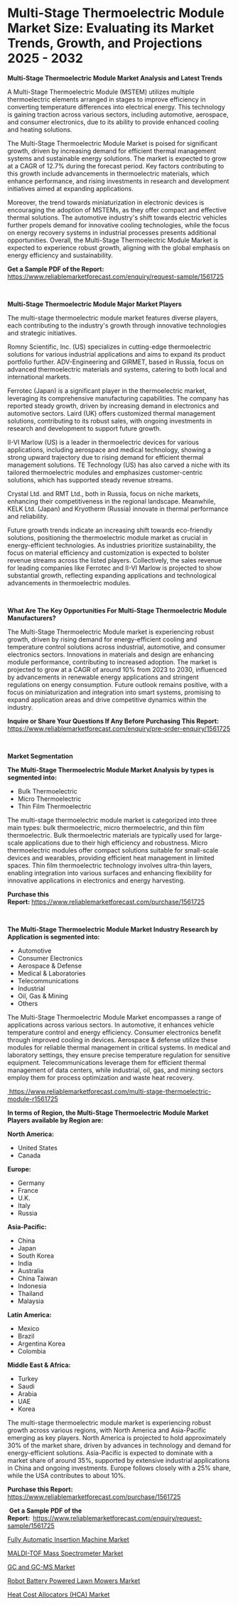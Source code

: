 <p><h1>Multi-Stage Thermoelectric Module Market Size: Evaluating its Market Trends, Growth, and Projections 2025 - 2032</h1></p><p><strong>Multi-Stage Thermoelectric Module Market Analysis and Latest Trends</strong></p>
<p><p>A Multi-Stage Thermoelectric Module (MSTEM) utilizes multiple thermoelectric elements arranged in stages to improve efficiency in converting temperature differences into electrical energy. This technology is gaining traction across various sectors, including automotive, aerospace, and consumer electronics, due to its ability to provide enhanced cooling and heating solutions.</p><p>The Multi-Stage Thermoelectric Module Market is poised for significant growth, driven by increasing demand for efficient thermal management systems and sustainable energy solutions. The market is expected to grow at a CAGR of 12.7% during the forecast period. Key factors contributing to this growth include advancements in thermoelectric materials, which enhance performance, and rising investments in research and development initiatives aimed at expanding applications. </p><p>Moreover, the trend towards miniaturization in electronic devices is encouraging the adoption of MSTEMs, as they offer compact and effective thermal solutions. The automotive industry's shift towards electric vehicles further propels demand for innovative cooling technologies, while the focus on energy recovery systems in industrial processes presents additional opportunities. Overall, the Multi-Stage Thermoelectric Module Market is expected to experience robust growth, aligning with the global emphasis on energy efficiency and sustainability.</p></p>
<p><strong>Get a Sample PDF of the Report:&nbsp;</strong> <a href="https://www.reliablemarketforecast.com/enquiry/request-sample/1561725?utm_campaign=1899&utm_medium=2&utm_source=Github&utm_content=ia&utm_term=11042025&utm_id=multi-stage-thermoelectric-module">https://www.reliablemarketforecast.com/enquiry/request-sample/1561725</a></p>
<p>&nbsp;</p>
<p><strong>Multi-Stage Thermoelectric Module Major Market Players</strong></p>
<p><p>The multi-stage thermoelectric module market features diverse players, each contributing to the industry's growth through innovative technologies and strategic initiatives. </p><p>Romny Scientific, Inc. (US) specializes in cutting-edge thermoelectric solutions for various industrial applications and aims to expand its product portfolio further. ADV-Engineering and GIRMET, based in Russia, focus on advanced thermoelectric materials and systems, catering to both local and international markets. </p><p>Ferrotec (Japan) is a significant player in the thermoelectric market, leveraging its comprehensive manufacturing capabilities. The company has reported steady growth, driven by increasing demand in electronics and automotive sectors. Laird (UK) offers customized thermal management solutions, contributing to its robust sales, with ongoing investments in research and development to support future growth.</p><p>II-VI Marlow (US) is a leader in thermoelectric devices for various applications, including aerospace and medical technology, showing a strong upward trajectory due to rising demand for efficient thermal management solutions. TE Technology (US) has also carved a niche with its tailored thermoelectric modules and emphasizes customer-centric solutions, which has supported steady revenue streams.</p><p>Crystal Ltd. and RMT Ltd., both in Russia, focus on niche markets, enhancing their competitiveness in the regional landscape. Meanwhile, KELK Ltd. (Japan) and Kryotherm (Russia) innovate in thermal performance and reliability.</p><p>Future growth trends indicate an increasing shift towards eco-friendly solutions, positioning the thermoelectric module market as crucial in energy-efficient technologies. As industries prioritize sustainability, the focus on material efficiency and customization is expected to bolster revenue streams across the listed players. Collectively, the sales revenue for leading companies like Ferrotec and II-VI Marlow is projected to show substantial growth, reflecting expanding applications and technological advancements in thermoelectric modules.</p></p>
<p>&nbsp;</p>
<p><strong>What Are The Key Opportunities For Multi-Stage Thermoelectric Module Manufacturers?</strong></p>
<p><p>The Multi-Stage Thermoelectric Module market is experiencing robust growth, driven by rising demand for energy-efficient cooling and temperature control solutions across industrial, automotive, and consumer electronics sectors. Innovations in materials and design are enhancing module performance, contributing to increased adoption. The market is projected to grow at a CAGR of around 10% from 2023 to 2030, influenced by advancements in renewable energy applications and stringent regulations on energy consumption. Future outlook remains positive, with a focus on miniaturization and integration into smart systems, promising to expand application areas and drive competitive dynamics within the industry.</p></p>
<p><strong>Inquire or Share Your Questions If Any Before Purchasing This Report:</strong> <a href="https://www.reliablemarketforecast.com/enquiry/pre-order-enquiry/1561725?utm_campaign=1899&utm_medium=2&utm_source=Github&utm_content=ia&utm_term=11042025&utm_id=multi-stage-thermoelectric-module">https://www.reliablemarketforecast.com/enquiry/pre-order-enquiry/1561725</a></p>
<p>&nbsp;</p>
<p><strong>Market Segmentation</strong></p>
<p><strong>The Multi-Stage Thermoelectric Module Market Analysis by types is segmented into:</strong></p>
<p><ul><li>Bulk Thermoelectric</li><li>Micro Thermoelectric</li><li>Thin Film Thermoelectric</li></ul></p>
<p><p>The multi-stage thermoelectric module market is categorized into three main types: bulk thermoelectric, micro thermoelectric, and thin film thermoelectric. Bulk thermoelectric materials are typically used for large-scale applications due to their high efficiency and robustness. Micro thermoelectric modules offer compact solutions suitable for small-scale devices and wearables, providing efficient heat management in limited spaces. Thin film thermoelectric technology involves ultra-thin layers, enabling integration into various surfaces and enhancing flexibility for innovative applications in electronics and energy harvesting.</p></p>
<p><strong>Purchase this Report:&nbsp;</strong><a href="https://www.reliablemarketforecast.com/purchase/1561725?utm_campaign=1899&utm_medium=2&utm_source=Github&utm_content=ia&utm_term=11042025&utm_id=multi-stage-thermoelectric-module">https://www.reliablemarketforecast.com/purchase/1561725</a></p>
<p>&nbsp;</p>
<p><strong>The Multi-Stage Thermoelectric Module Market Industry Research by Application is segmented into:</strong></p>
<p><ul><li>Automotive</li><li>Consumer Electronics</li><li>Aerospace & Defense</li><li>Medical & Laboratories</li><li>Telecommunications</li><li>Industrial</li><li>Oil, Gas & Mining</li><li>Others</li></ul></p>
<p><p>The Multi-Stage Thermoelectric Module Market encompasses a range of applications across various sectors. In automotive, it enhances vehicle temperature control and energy efficiency. Consumer electronics benefit through improved cooling in devices. Aerospace & defense utilize these modules for reliable thermal management in critical systems. In medical and laboratory settings, they ensure precise temperature regulation for sensitive equipment. Telecommunications leverage them for efficient thermal management of data centers, while industrial, oil, gas, and mining sectors employ them for process optimization and waste heat recovery.</p></p>
<p><a href="https://www.reliablemarketforecast.com/multi-stage-thermoelectric-module-r1561725?utm_campaign=1899&utm_medium=2&utm_source=Github&utm_content=ia&utm_term=11042025&utm_id=multi-stage-thermoelectric-module">&nbsp;https://www.reliablemarketforecast.com/multi-stage-thermoelectric-module-r1561725</a></p>
<p><strong>In terms of Region, the Multi-Stage Thermoelectric Module Market Players available by Region are:</strong></p>
<p>
    <p> <strong> North America: </strong>
        <ul>
            <li>United States</li>
            <li>Canada</li>
        </ul>
        </p> 
    <p> <strong> Europe: </strong>
        <ul>
            <li>Germany</li>
            <li>France</li>
            <li>U.K.</li>
            <li>Italy</li>
            <li>Russia</li>
        </ul>
        </p> 
    <p> <strong> Asia-Pacific: </strong>
        <ul>
            <li>China</li>
            <li>Japan</li>
            <li>South Korea</li>
            <li>India</li>
            <li>Australia</li>
            <li>China Taiwan</li>
            <li>Indonesia</li>
            <li>Thailand</li>
            <li>Malaysia</li>
        </ul>
        </p> 
    <p> <strong> Latin America: </strong>
        <ul>
            <li>Mexico</li>
            <li>Brazil</li>
            <li>Argentina Korea</li>
            <li>Colombia</li>
        </ul>
        </p> 
    <p> <strong> Middle East & Africa: </strong>
        <ul>
            <li>Turkey</li>
            <li>Saudi</li>
            <li>Arabia</li>
            <li>UAE</li>
            <li>Korea</li>
        </ul>
    </p>
    </p>
<p><p>The multi-stage thermoelectric module market is experiencing robust growth across various regions, with North America and Asia-Pacific emerging as key players. North America is projected to hold approximately 30% of the market share, driven by advances in technology and demand for energy-efficient solutions. Asia-Pacific is expected to dominate with a market share of around 35%, supported by extensive industrial applications in China and ongoing investments. Europe follows closely with a 25% share, while the USA contributes to about 10%.</p></p>
<p><strong>Purchase this Report: </strong><a href="https://www.reliablemarketforecast.com/purchase/1561725?utm_campaign=1899&utm_medium=2&utm_source=Github&utm_content=ia&utm_term=11042025&utm_id=multi-stage-thermoelectric-module">https://www.reliablemarketforecast.com/purchase/1561725</a></p>
<p>&nbsp;<strong>Get a Sample PDF of the Report:&nbsp;&nbsp;</strong><a href="https://www.reliablemarketforecast.com/enquiry/request-sample/1561725?utm_campaign=1899&utm_medium=2&utm_source=Github&utm_content=ia&utm_term=11042025&utm_id=multi-stage-thermoelectric-module">https://www.reliablemarketforecast.com/enquiry/request-sample/1561725</a></p>
<p><strong></strong></p>
<p><p><a href="https://github.com/waverlyam689/Market-Research-Report-List-1/blob/main/fully-automatic-insertion-machine-market.md?utm_campaign=1899&utm_medium=2&utm_source=Github&utm_content=ia&utm_term=11042025&utm_id=multi-stage-thermoelectric-module">Fully Automatic Insertion Machine Market</a></p><p><a href="https://github.com/dailyspunj47/Market-Research-Report-List-1/blob/main/maldi-tof-mass-spectrometer-market.md?utm_campaign=1899&utm_medium=2&utm_source=Github&utm_content=ia&utm_term=11042025&utm_id=multi-stage-thermoelectric-module">MALDI-TOF Mass Spectrometer Market</a></p><p><a href="https://github.com/berbelsagwan/Market-Research-Report-List-1/blob/main/gc-and-gc-ms-market.md?utm_campaign=1899&utm_medium=2&utm_source=Github&utm_content=ia&utm_term=11042025&utm_id=multi-stage-thermoelectric-module">GC and GC-MS Market</a></p><p><a href="https://github.com/ajayanhaizan/Market-Research-Report-List-1/blob/main/robot-battery-powered-lawn-mowers-market.md?utm_campaign=1899&utm_medium=2&utm_source=Github&utm_content=ia&utm_term=11042025&utm_id=multi-stage-thermoelectric-module">Robot Battery Powered Lawn Mowers Market</a></p><p><a href="https://github.com/tselahiara/Market-Research-Report-List-1/blob/main/heat-cost-allocators-hca-market.md?utm_campaign=1899&utm_medium=2&utm_source=Github&utm_content=ia&utm_term=11042025&utm_id=multi-stage-thermoelectric-module">Heat Cost Allocators (HCA) Market</a></p></p>